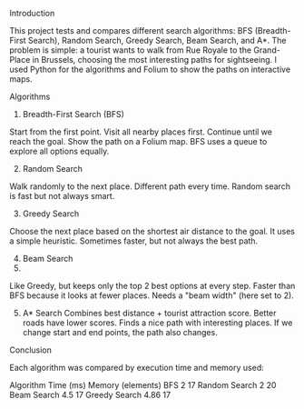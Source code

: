Introduction

This project tests and compares different search algorithms: BFS (Breadth-First Search), Random Search, Greedy Search, Beam Search, and A*.
The problem is simple: a tourist wants to walk from Rue Royale to the Grand-Place in Brussels, choosing the most interesting paths for sightseeing.
I used Python for the algorithms and Folium to show the paths on interactive maps.

Algorithms

1. Breadth-First Search (BFS)
   
Start from the first point.
Visit all nearby places first.
Continue until we reach the goal.
Show the path on a Folium map.
BFS uses a queue to explore all options equally.

2. Random Search
   
Walk randomly to the next place.
Different path every time.
Random search is fast but not always smart.

3. Greedy Search
   
Choose the next place based on the shortest air distance to the goal.
It uses a simple heuristic.
Sometimes faster, but not always the best path.

4. Beam Search
5. 
Like Greedy, but keeps only the top 2 best options at every step.
Faster than BFS because it looks at fewer places.
Needs a "beam width" (here set to 2).

5. A* Search
Combines best distance + tourist attraction score.
Better roads have lower scores.
Finds a nice path with interesting places.
If we change start and end points, the path also changes.

Conclusion

Each algorithm was compared by execution time and memory used:


Algorithm	                Time (ms)	          Memory (elements)
BFS	                       2	                17
Random Search             	2	                20
Beam Search	              4.5	                17
Greedy Search	            4.86	              17
